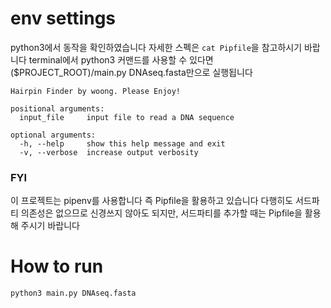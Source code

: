 # env settings

python3에서 동작을 확인하였습니다
자세한 스펙은 `cat Pipfile`을 참고하시기 바랍니다
terminal에서 python3 커맨드를 사용할 수 있다면 ($PROJECT_ROOT)/main.py DNAseq.fasta만으로 실행됩니다


```
Hairpin Finder by woong. Please Enjoy!

positional arguments:
  input_file     input file to read a DNA sequence

optional arguments:
  -h, --help     show this help message and exit
  -v, --verbose  increase output verbosity
```

### FYI

이 프로젝트는 pipenv를 사용합니다 즉 Pipfile을 활용하고 있습니다
다행히도 서드파티 의존성은 없으므로 신경쓰지 않아도 되지만, 서드파티를 추가할 때는 Pipfile을 활용해 주시기 바랍니다

# How to run
`python3 main.py DNAseq.fasta`
